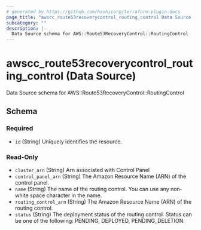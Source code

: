 ```yaml
---
# generated by https://github.com/hashicorp/terraform-plugin-docs
page_title: "awscc_route53recoverycontrol_routing_control Data Source - terraform-provider-awscc"
subcategory: ""
description: |-
  Data Source schema for AWS::Route53RecoveryControl::RoutingControl
---
```


# awscc_route53recoverycontrol_routing_control (Data Source)

Data Source schema for AWS::Route53RecoveryControl::RoutingControl



<!-- schema generated by tfplugindocs -->
## Schema

### Required

- `id` (String) Uniquely identifies the resource.

### Read-Only

- `cluster_arn` (String) Arn associated with Control Panel
- `control_panel_arn` (String) The Amazon Resource Name (ARN) of the control panel.
- `name` (String) The name of the routing control. You can use any non-white space character in the name.
- `routing_control_arn` (String) The Amazon Resource Name (ARN) of the routing control.
- `status` (String) The deployment status of the routing control. Status can be one of the following: PENDING, DEPLOYED, PENDING_DELETION.


